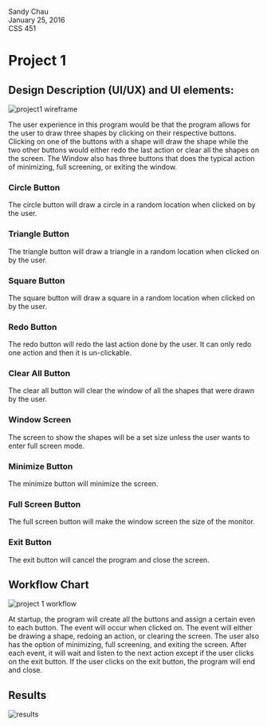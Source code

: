 Sandy Chau  
January 25, 2016  
CSS 451   
# Project 1   
## Design Description (UI/UX) and UI elements:
 
![project1 wireframe](https://cloud.githubusercontent.com/assets/9274886/25075996/dc80ff02-22d1-11e7-9020-d520b44a0b68.png)

The user experience in this program would be that the program allows for the user to draw three shapes by clicking on their respective buttons. Clicking on one of the buttons with a shape will draw the shape while the two other buttons would either redo the last action or clear all the shapes on the screen. The Window also has three buttons that does the typical action of minimizing, full screening, or exiting the window. 
### Circle Button
The circle button will draw a circle in a random location when clicked on by the user. 
### Triangle Button 
The triangle button will draw a triangle in a random location when clicked on by the user. 
### Square Button
The square button will draw a square in a random location when clicked on by the user. 
### Redo Button
The redo button will redo the last action done by the user. It can only redo one action and then it is un-clickable. 
### Clear All Button
The clear all button will clear the window of all the shapes that were drawn by the user. 
### Window Screen 
The screen to show the shapes will be a set size unless the user wants to enter full screen mode. 
### Minimize Button
The minimize button will minimize the screen.
### Full Screen Button
The full screen button will make the window screen the size of the monitor.
### Exit Button
The exit button will cancel the program and close the screen. 
## Workflow Chart

![project 1 workflow](https://cloud.githubusercontent.com/assets/9274886/25076019/149c2cf4-22d2-11e7-8acf-e9374bf0f4a3.png)

 
At startup, the program will create all the buttons and assign a certain even to each button. The event will occur when clicked on. The event will either be drawing a shape, redoing an action, or clearing the screen. The user also has the option of minimizing, full screening, and exiting the screen. After each event, it will wait and listen to the next action except if the user clicks on the exit button. If the user clicks on the exit button, the program will end and close. 
## Results
![results](https://cloud.githubusercontent.com/assets/9274886/25076023/2043ac4e-22d2-11e7-87b6-80b05b4f2c67.png)
